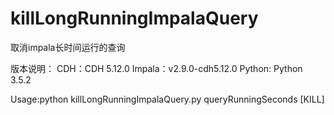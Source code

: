 # killLongRunningImpalaQuery
取消impala长时间运行的查询

版本说明：
CDH：CDH 5.12.0
Impala：v2.9.0-cdh5.12.0
Python: Python 3.5.2

Usage:python  killLongRunningImpalaQuery.py  queryRunningSeconds [KILL]

